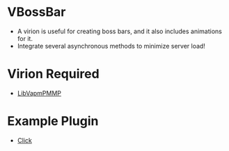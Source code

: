 # VBossBar
- A virion is useful for creating boss bars, and it also includes animations for it.
- Integrate several asynchronous methods to minimize server load!

# Virion Required
- [LibVapmPMMP](https://github.com/VennDev/LibVapmPMMP)

# Example Plugin
- [Click](https://github.com/VennDev/VTestBossBar)

